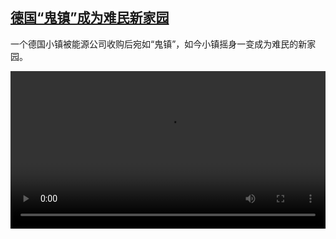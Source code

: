 <!--1691831827000-->
[德国“鬼镇”成为难民新家园](https://www.dw.com/zh/%E5%BE%B7%E5%9B%BD%E2%80%9C%E9%AC%BC%E9%95%87%E2%80%9D%E6%88%90%E4%B8%BA%E9%9A%BE%E6%B0%91%E6%96%B0%E5%AE%B6%E5%9B%AD/a-66495969)
------

<p>一个德国小镇被能源公司收购后宛如“鬼镇”，如今小镇摇身一变成为难民的新家园。</small></p><video src="https://tvdownloaddw-a.akamaihd.net/dwtv_video/flv/vdt_zh/2023/bchi230810_001_dwvgchi230810_ghosttownltrwide_01r_AVC_1280x720.mp4" controls style="width:100%"></video>
